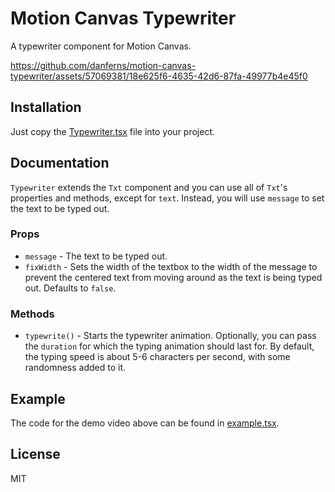 # Motion Canvas Typewriter

A typewriter component for Motion Canvas.

https://github.com/danferns/motion-canvas-typewriter/assets/57069381/18e625f6-4635-42d6-87fa-49977b4e45f0

## Installation

Just copy the [Typewriter.tsx](./src/scenes/Typewriter.tsx) file into your project.

## Documentation

`Typewriter` extends the `Txt` component and you can use all of `Txt`'s properties and methods, except for `text`. Instead, you will use `message` to set the text to be typed out.

### Props

-   `message` - The text to be typed out.
-   `fixWidth` - Sets the width of the textbox to the width of the message to prevent the centered text from moving around as the text is being typed out. Defaults to `false`.

### Methods

-   `typewrite()` - Starts the typewriter animation.
    Optionally, you can pass the `duration` for which the typing animation should last for.
    By default, the typing speed is about 5-6 characters per second, with some randomness added to it.

## Example

The code for the demo video above can be found in [example.tsx](./src/scenes/example.tsx).

## License

MIT
